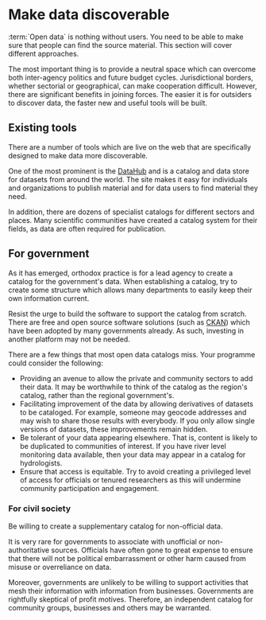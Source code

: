 Make data discoverable
======================

:term:\`Open data\` is nothing without users. You need to be able to
make sure that people can find the source material. This section will
cover different approaches.

The most important thing is to provide a neutral space which can
overcome both inter-agency politics and future budget cycles.
Jurisdictional borders, whether sectorial or geographical, can make
cooperation difficult. However, there are significant benefits in
joining forces. The easier it is for outsiders to discover data, the
faster new and useful tools will be built.

Existing tools
--------------

There are a number of tools which are live on the web that are
specifically designed to make data more discoverable.

One of the most prominent is the [DataHub](http://thedatahub.org/) and
is a catalog and data store for datasets from around the world. The site
makes it easy for individuals and organizations to publish material and
for data users to find material they need.

In addition, there are dozens of specialist catalogs for different
sectors and places. Many scientific communities have created a catalog
system for their fields, as data are often required for publication.

For government
--------------

As it has emerged, orthodox practice is for a lead agency to create a
catalog for the government's data. When establishing a catalog, try to
create some structure which allows many departments to easily keep their
own information current.

Resist the urge to build the software to support the catalog from
scratch. There are free and open source software solutions (such as
[CKAN](http://ckan.org/)) which have been adopted by many governments
already. As such, investing in another platform may not be needed.

There are a few things that most open data catalogs miss. Your programme
could consider the following:

-   Providing an avenue to allow the private and community sectors to
    add their data. It may be worthwhile to think of the catalog as the
    region's catalog, rather than the regional government's.
-   Facilitating improvement of the data by allowing derivatives of
    datasets to be cataloged. For example, someone may geocode addresses
    and may wish to share those results with everybody. If you only
    allow single versions of datasets, these improvements remain hidden.
-   Be tolerant of your data appearing elsewhere. That is, content is
    likely to be duplicated to communities of interest. If you have
    river level monitoring data available, then your data may appear in
    a catalog for hydrologists.
-   Ensure that access is equitable. Try to avoid creating a privileged
    level of access for officials or tenured researchers as this will
    undermine community participation and engagement.

### For civil society

Be willing to create a supplementary catalog for non-official data.

It is very rare for governments to associate with unofficial or
non-authoritative sources. Officials have often gone to great expense to
ensure that there will not be political embarrassment or other harm
caused from misuse or overreliance on data.

Moreover, governments are unlikely to be willing to support activities
that mesh their information with information from businesses.
Governments are rightfully skeptical of profit motives. Therefore, an
independent catalog for community groups, businesses and others may be
warranted.
